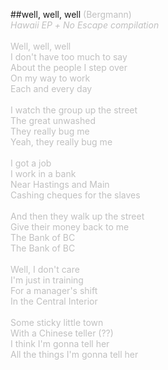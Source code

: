 ##well, well, well
<span style="color: #c0c0c0">(Bergmann)<br /><i>Hawaii EP</i> <i>+ No Escape compilation</i><br /><br />Well, well, well<br />I don't have too much to say<br />About the people I step over<br />On my way to work<br />Each and every day<br /><br />I watch the group up the street<br />The great unwashed<br />They really bug me<br />Yeah, they really bug me<br /><br />I got a job<br />I work in a bank<br />Near Hastings and Main<br />Cashing cheques for the slaves<br /><br />And then they walk up the street<br />Give their money back to me<br />The Bank of BC<br />The Bank of BC<br /><br />Well, I don't care<br />I'm just in training<br />For a manager's shift<br />In the Central Interior<br /><br />Some sticky little town<br />With a Chinese teller (??)<br />I think I'm gonna tell her<br />All the things I'm gonna tell her<br /></span><br />
